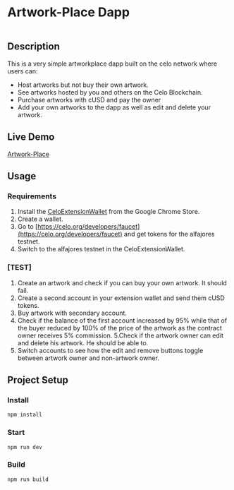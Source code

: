 # Artwork-Place Dapp
![]()

## Description
This is a very simple artworkplace dapp built on the celo network where users can:
* Host artworks but not buy their own artwork.
* See artworks hosted by you and others on the Celo Blockchain.
* Purchase artworks with cUSD and pay the owner
* Add your own artworks to the dapp as well as edit and delete your artwork.
 

## Live Demo
[Artwork-Place](https://jaylukmann.github.io/Artwork-Place/src/index.html)

## Usage

### Requirements
1. Install the [CeloExtensionWallet](https://chrome.google.com/webstore/detail/celoextensionwallet/kkilomkmpmkbdnfelcpgckmpcaemjcdh?hl=en) from the Google Chrome Store.
2. Create a wallet.
3. Go to [https://celo.org/developers/faucet](https://celo.org/developers/faucet) and get tokens for the alfajores testnet.
4. Switch to the alfajores testnet in the CeloExtensionWallet.

### [TEST]
1. Create an artwork and check if you can buy your own artwork. It should fail.
2. Create a second account in your extension wallet and send them cUSD tokens.
3. Buy artwork with secondary account.
4. Check if the balance of the first account increased by 95% while that of the buyer reduced by 100% of the price of the artwork as the contract owner receives 5% commission.
5.Check if the artwork owner can edit and delete his artwork. He should be able to.
6. Switch accounts to see how the edit and remove buttons toggle between artwork owner and non-artwork owner.


## Project Setup

### Install
```
npm install
```

### Start
```
npm run dev
```

### Build
```
npm run build
